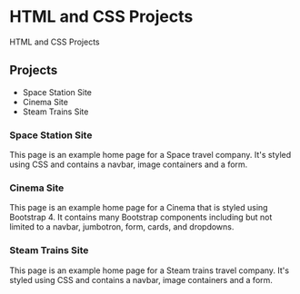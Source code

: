 # HTML and CSS Projects
 HTML and CSS Projects

 ## Projects
 - Space Station Site
 - Cinema Site
 - Steam Trains Site
 

 ### Space Station Site

 This page is an example home page for a Space travel company. It's styled using CSS and contains a navbar, image containers and a form.

 ### Cinema Site

 This page is an example home page for a Cinema that is styled using Bootstrap 4. It contains many Bootstrap components including but not limited to a navbar, jumbotron, form, cards, and dropdowns.


### Steam Trains Site

This page is an example home page for a Steam trains travel company. It's styled using CSS and contains a navbar, image containers and a form.


